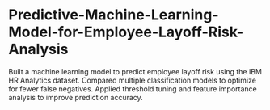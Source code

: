 # Predictive-Machine-Learning-Model-for-Employee-Layoff-Risk-Analysis
Built a machine learning model to predict employee layoff risk using the IBM HR Analytics dataset. Compared multiple classification models to optimize for fewer false negatives. Applied threshold tuning and feature importance analysis to improve prediction accuracy.
